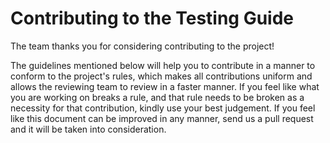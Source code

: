 # Contributing to the Testing Guide

The team thanks you for considering contributing to the project!

The guidelines mentioned below will help you to contribute in a manner to conform to the project's rules, which makes all contributions uniform and allows the reviewing team to review in a faster manner. If you feel like what you are working on breaks a rule, and that rule needs to be broken as a necessity for that contribution, kindly use your best judgement. If you feel like this document can be improved in any manner, send us a pull request and it will be taken into consideration.
